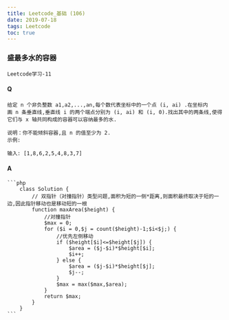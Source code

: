 ```yaml
---
title: Leetcode_基础 (106)
date: 2019-07-18
tags: Leetcode
toc: true
---
```


### 盛最多水的容器
    Leetcode学习-11

<!-- more -->

#### Q
    给定 n 个非负整数 a1,a2,...,an,每个数代表坐标中的一个点 (i, ai) .在坐标内画 n 条垂直线,垂直线 i 的两个端点分别为 (i, ai) 和 (i, 0).找出其中的两条线,使得它们与 x 轴共同构成的容器可以容纳最多的水.

    说明：你不能倾斜容器,且 n 的值至少为 2.
    示例:

    输入: [1,8,6,2,5,4,8,3,7]

#### A
    ```php
        class Solution {
            // 双指针（对撞指针）类型问题,面积为短的一侧*距离,则面积最终取决于短的一边,因此指针移动也是移动短的一根
            function maxArea($height) {
                //对撞指针
                $max = 0;
                for ($i = 0,$j = count($height)-1;$i<$j;) {
                    //优先左侧移动
                    if ($height[$i]<=$height[$j]) {
                        $area = ($j-$i)*$height[$i];
                        $i++;
                    } else {
                        $area = ($j-$i)*$height[$j];
                        $j--;
                    }
                    $max = max($max,$area);
                }
                return $max;
            }
        }
    ```
